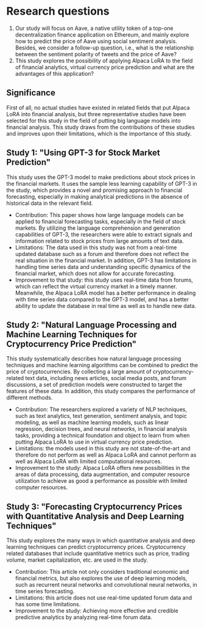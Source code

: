 # Research questions
1. Our study will focus on Aave, a native utility token of a top-one decentralization finance application on Ethereum, and mainly explore how to predict the price of Aave using social sentiment analysis. Besides, we consider a follow-up question, i.e., what is the relationship between the sentiment polarity of tweets and the price of Aave?
2. This study explores the possibility of applying Alpaca LoRA to the field of financial analytics, virtual currency price prediction and what are the advantages of this application?
## Significance
First of all, no actual studies have existed in related fields that put Alpaca LoRA into financial analysis, but three representative studies have been selected for this study in the field of putting big language models into financial analysis. This study draws from the contributions of these studies and improves upon their limitations, which is the importance of this study.

## Study 1: "Using GPT-3 for Stock Market Prediction"
This study uses the GPT-3 model to make predictions about stock prices in the financial markets. It uses the sample less learning capability of GPT-3 in the study, which provides a novel and promising approach to financial forecasting, especially in making analytical predictions in the absence of historical data in the relevant field.
- Contribution: This paper shows how large language models can be applied to financial forecasting tasks, especially in the field of stock markets. By utilizing the language comprehension and generation capabilities of GPT-3, the researchers were able to extract signals and information related to stock prices from large amounts of text data.
- Limitations: The data used in this study was not from a real-time updated database such as a forum and therefore does not reflect the real situation in the financial market. In addition, GPT-3 has limitations in handling time series data and understanding specific dynamics of the financial market, which does not allow for accurate forecasting.
- Improvement to that study: this study uses real-time data from forums, which can reflect the virtual currency market in a timely manner. Meanwhile, the Alpaca LoRA model has a better performance in dealing with time series data compared to the GPT-3 model, and has a better ability to update the database in real time as well as to handle new data.

## Study 2: "Natural Language Processing and Machine Learning Techniques for Cryptocurrency Price Prediction"
This study systematically describes how natural language processing techniques and machine learning algorithms can be combined to predict the price of cryptocurrencies. By collecting a large amount of cryptocurrency-related text data, including news articles, social media posts, and forum discussions, a set of prediction models were constructed to target the features of these data. In addition, this study compares the performance of different methods.
- Contribution: The researchers explored a variety of NLP techniques, such as text analytics, text generation, sentiment analysis, and topic modeling, as well as machine learning models, such as linear regression, decision trees, and neural networks, in financial analysis tasks, providing a technical foundation and object to learn from when putting Alpaca LoRA to use in virtual currency price prediction.
- Limitations: the models used in this study are not state-of-the-art and therefore do not perform as well as Alpaca LoRA and cannot perform as well as Alpaca LoRA with limited computational resources.
- Improvement to the study: Alpaca LoRA offers new possibilities in the areas of data processing, data augmentation, and computer resource utilization to achieve as good a performance as possible with limited computer resources.

## Study 3: "Forecasting Cryptocurrency Prices with Quantitative Analysis and Deep Learning Techniques"
This study explores the many ways in which quantitative analysis and deep learning techniques can predict cryptocurrency prices. Cryptocurrency related databases that include quantitative metrics such as price, trading volume, market capitalization, etc. are used in the study.
- Contribution: This article not only considers traditional economic and financial metrics, but also explores the use of deep learning models, such as recurrent neural networks and convolutional neural networks, in time series forecasting.
- Limitations: this article does not use real-time updated forum data and has some time limitations.
- Improvement to the study: Achieving more effective and credible predictive analytics by analyzing real-time forum data.
